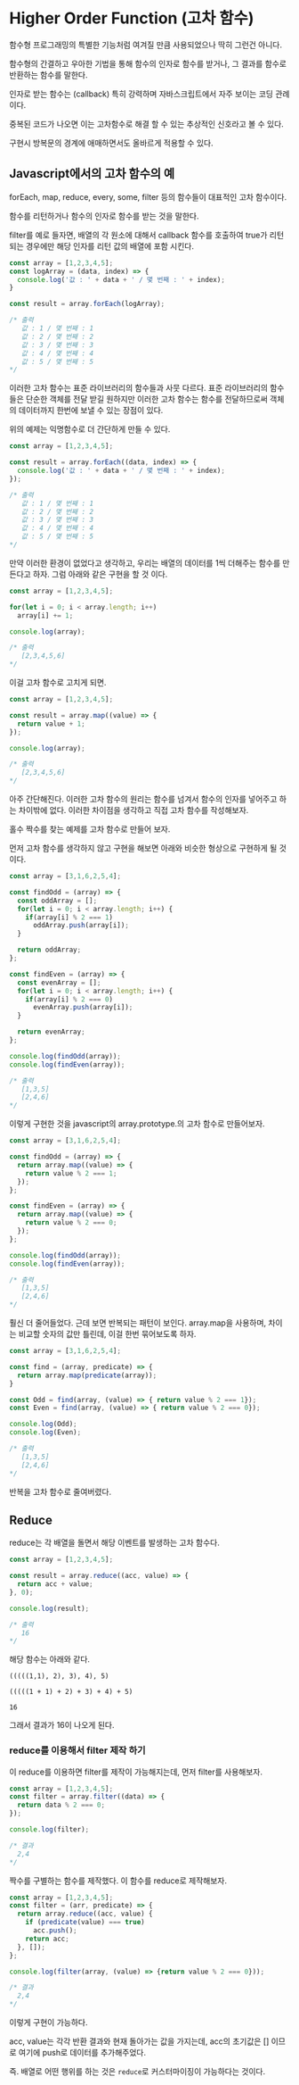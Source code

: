 # Higher Order Function (고차 함수)

함수형 프로그래밍의 특별한 기능처럼 여겨질 만큼 사용되었으나 딱히 그런건 아니다.

함수형의 간결하고 우아한 기법을 통해 함수의 인자로 함수를 받거나, 그 결과를 함수로 반환하는 함수를 말한다.

인자로 받는 함수는 (callback) 특히 강력하며 자바스크립트에서 자주 보이는 코딩 관례이다.

중복된 코드가 나오면 이는 고차함수로 해결 할 수 있는 추상적인 신호라고 볼 수 있다.

구현시 방복문의 경계에 애매하면서도 올바르게 적용할 수 있다.

## Javascript에서의 고차 함수의 예

forEach, map, reduce, every, some, filter 등의 함수들이 대표적인 고차 함수이다.

함수를 리턴하거나 함수의 인자로 함수를 받는 것을 말한다.

filter를 예로 들자면, 배열의 각 원소에 대해서 callback 함수를 호출하여 true가 리턴되는 경우에만 해당 인자를 리턴 값의 배열에 포함 시킨다.

```javascript
const array = [1,2,3,4,5];
const logArray = (data, index) => {
  console.log('값 : ' + data + ' / 몇 번째 : ' + index);
}

const result = array.forEach(logArray);

/* 출력
   값 : 1 / 몇 번째 : 1
   값 : 2 / 몇 번째 : 2
   값 : 3 / 몇 번째 : 3
   값 : 4 / 몇 번째 : 4
   값 : 5 / 몇 번째 : 5
*/
```

이러한 고차 함수는 표준 라이브러리의 함수들과 사뭇 다르다.
표준 라이브러리의 함수들은 단순한 객체를 전달 받길 원하지만 이러한 고차 함수는 함수를 전달하므로써 객체의 데이터까지 한번에 보낼 수 있는 장점이 있다.

위의 예제는 익명함수로 더 간단하게 만들 수 있다.

```javascript
const array = [1,2,3,4,5];

const result = array.forEach((data, index) => {
  console.log('값 : ' + data + ' / 몇 번째 : ' + index);
});

/* 출력
   값 : 1 / 몇 번째 : 1
   값 : 2 / 몇 번째 : 2
   값 : 3 / 몇 번째 : 3
   값 : 4 / 몇 번째 : 4
   값 : 5 / 몇 번째 : 5
*/
```

만약 이러한 환경이 없었다고 생각하고, 우리는 배열의 데이터를 1씩 더해주는 함수를 만든다고 하자. 그럼 아래와 같은 구현을 할 것 이다.

```javascript
const array = [1,2,3,4,5];

for(let i = 0; i < array.length; i++)
  array[i] += 1;

console.log(array);

/* 출력
   [2,3,4,5,6]
*/
```

이걸 고차 함수로 고치게 되면.

```javascript
const array = [1,2,3,4,5];

const result = array.map((value) => {
  return value + 1;
});

console.log(array);

/* 출력
   [2,3,4,5,6]
*/
```

아주 간단해진다. 이러한 고차 함수의 원리는 함수를 넘겨서 함수의 인자를 넣어주고 하는 차이밖에 없다. 이러한 차이점을 생각하고 직접 고차 함수를 작성해보자.

홀수 짝수를 찾는 예제를 고차 함수로 만들어 보자.

먼저 고차 함수를 생각하지 않고 구현을 해보면 아래와 비슷한 형상으로 구현하게 될 것이다.

```javascript
const array = [3,1,6,2,5,4];

const findOdd = (array) => {
  const oddArray = [];
  for(let i = 0; i < array.length; i++) {
    if(array[i] % 2 === 1)
      oddArray.push(array[i]);
  }

  return oddArray;
};

const findEven = (array) => {
  const evenArray = [];
  for(let i = 0; i < array.length; i++) {
    if(array[i] % 2 === 0)
      evenArray.push(array[i]);
  }

  return evenArray;
};

console.log(findOdd(array));
console.log(findEven(array));

/* 출력
   [1,3,5]
   [2,4,6]
*/
```

이렇게 구현한 것을 javascript의 array.prototype.의 고차 함수로 만들어보자.

```javascript
const array = [3,1,6,2,5,4];

const findOdd = (array) => {
  return array.map((value) => {
    return value % 2 === 1;
  });
};

const findEven = (array) => {
  return array.map((value) => {
    return value % 2 === 0;
  });
};

console.log(findOdd(array));
console.log(findEven(array));

/* 출력
   [1,3,5]
   [2,4,6]
*/
```

훨신 더 줄어들었다. 근데 보면 반복되는 패턴이 보인다.
array.map을 사용하며, 차이는 비교할 숫자의 값만 틀린데, 이걸 한번 묶어보도록 하자.

```javascript
const array = [3,1,6,2,5,4];

const find = (array, predicate) => {
  return array.map(predicate(array));
}

const Odd = find(array, (value) => { return value % 2 === 1});
const Even = find(array, (value) => { return value % 2 === 0});

console.log(Odd);
console.log(Even);

/* 출력
   [1,3,5]
   [2,4,6]
*/
```

반복을 고차 함수로 줄여버렸다.

## Reduce

reduce는 각 배열을 돌면서 해당 이벤트를 발생하는 고차 함수다.

```javascript
const array = [1,2,3,4,5];

const result = array.reduce((acc, value) => {
  return acc + value;
}, 0);

console.log(result);

/* 출력
   16
*/
```

해당 함수는 아래와 같다.

`(((((1,1), 2), 3), 4), 5)`

`(((((1 + 1) + 2) + 3) + 4) + 5)`

`16`

그래서 결과가 16이 나오게 된다.

### reduce를 이용해서 filter 제작 하기

이 reduce를 이용하면 filter를 제작이 가능해지는데, 먼저 filter를 사용해보자.

```javascript
const array = [1,2,3,4,5];
const filter = array.filter((data) => {
  return data % 2 === 0;
});

console.log(filter);

/* 결과
  2,4
*/
```

짝수를 구별하는 함수를 제작했다. 이 함수를 reduce로 제작해보자.

```javascript
const array = [1,2,3,4,5];
const filter = (arr, predicate) => {
  return array.reduce((acc, value) {
    if (predicate(value) === true)
      acc.push();
    return acc;
  }, []);
};

console.log(filter(array, (value) => {return value % 2 === 0}));

/* 결과
  2,4
*/
```

이렇게 구현이 가능하다.

acc, value는 각각 반환 결과와 현재 돌아가는 값을 가지는데, acc의 초기값은 [] 이므로 여기에 push로 데이터를 추가해주었다.

즉. 배열로 어떤 행위를 하는 것은 `reduce`로 커스터마이징이 가능하다는 것이다.
